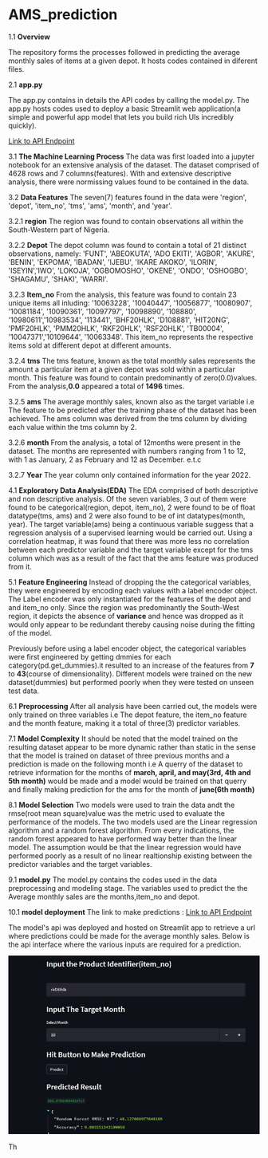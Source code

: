 # AMS_prediction

1.1 **Overview**
<p> The repository forms the processes followed in predicting the average monthly sales of items at a given depot. It hosts codes contained in diferent files.</p> 

2.1 **app.py**
<p>The app.py contains in details the API codes by calling the model.py. The app.py hosts codes used to deploy a basic Streamlit web application(a simple and powerful app model that lets you build rich UIs incredibly quickly).</p> 

<a href = 'https://chibuikem01-ams-prediction-app-xicroh.streamlit.app/'>Link to API Endpoint<a/>
 
3.1 **The Machine Learning Process**
 The data was first loaded into a jupyter notebook for an extensive analysis of the dataset. The dataset comprised of 4628 rows and 7 columns(features).
 With and extensive descriptive analysis, there were normissing values found to be contained in the data.
 
3.2 **Data Features**
 The seven(7) features found in the data were 'region', 'depot', 'item_no', 'tms', 'ams', 'month', and 'year'.
 
3.2.1 **region**
 The region was found to contain observations all within the South-Western part of Nigeria.
 
3.2.2 **Depot**
 The depot column was found to contain a total of 21 distinct observations, namely: 'FUNT', 'ABEOKUTA', 'ADO EKITI', 'AGBOR', 'AKURE', 'BENIN',
 'EKPOMA', 'IBADAN', 'IJEBU', 'IKARE AKOKO', 'ILORIN', 'ISEYIN','IWO', 'LOKOJA', 'OGBOMOSHO', 'OKENE', 'ONDO', 'OSHOGBO',
 'SHAGAMU', 'SHAKI', 'WARRI'.
 
3.2.3 **Item_no**
 From the analysis, this feature was found to contain 23 unique items all inluding: '10063228', '10040447', '10056877', '10080907', '10081184',
'10090361', '10097797', '10098890', '108880', '10980611','10983534', '113441', 'BHF20HLK', 'D108881', 'HIT20NG', 'PMF20HLK', 'PMM20HLK', 'RKF20HLK', 'RSF20HLK', 'TB00004', '10047371','10109644', '10063348'. This item_no represents the respective items sold at different depot at different amounts.
 
3.2.4 **tms**
The tms feature, known as the total monthly sales represents the amount a particular item at a given depot was sold within a particular month. This feature was found to contain predominantly of zero(0.0)values. From the analysis,**0.0** appeared a total of **1496** times.
 
3.2.5 **ams**
The average monthly sales, known also as the target variable i.e The feature to be predicted after the training phase of the dataset has been achieved. The ams column was derived from the tms column by dividing each value within the tms column by 2.
 
3.2.6 **month**
 From the analysis, a total of 12months were present in the dataset. The months are represented with numbers ranging from 1 to 12, with 1 as January, 2 as February and 12 as December. e.t.c
 
3.2.7 **Year**
 The year column only  contained information for the year 2022.
 
4.1 **Exploratory Data Analysis(EDA)**
The EDA comprised of both descriptive and non descriptive analysis. Of the seven variables, 3 out of them were found to be categorical(region, depot, item_no), 2 were found to be of float datatype(tms, ams) and 2 were also found to be of int datatypes(month, year). The target variable(ams) being a continuous variable suggess that a regression analysis of a supervised learning would be carried out.
 Using a correlation heatmap, it was found that there was more less no correlation between each predictor variable and the target variable except for the tms column which was as a result of the fact that the ams feature was produced from it.
 
5.1 **Feature Engineering**
 Instead of dropping the the categorical variables, they were engineered by encoding each values with a label encoder object. The Label encoder was only instantiated for the features of the depot and and item_no only. Since the region was predominantly the South-West region, it depicts the absence of **variance** and hence was dropped as it would only appear to be redundant thereby causing noise during the fitting of the model.
 
 Previously before using a label encoder object, the categorical variables were first engineered by getting dmmies for each category(pd.get_dummies).it resulted to an increase of the features from **7** to **43**(course of dimensionality). Different models were trained on the new dataset(dummies) but  performed poorly when they were tested on unseen test data.
 
6.1 **Preprocessing**
 After all analysis have been carried out, the models were only trained on three variables i.e The depot feature, the item_no feature and the month feature, making it a total of three(3) predictor variables.
 
7.1 **Model Complexity**
 It should be noted that the model trained on the resulting dataset appear to be more dynamic rather than static in the sense that the model is trained on dataset of three previous months and a prediction is made on the following month i.e A querry of the dataset to retrieve information for the months of **march, april, and may(3rd, 4th and 5th month)** would be made and a model would be trained on that querry and finally making prediction for the ams for the month of **june(6th month)**
 
8.1 **Model Selection**
 Two models were used to train the data andt the  rmse(root mean square)value  was the metric used to evaluate the performance of the models. The two models used are the Linear regression  algorithm and a random forest algorithm. From every indications, the random forest appeared to have performed way better than the linear model. The assumption would be that the linear regression would have performed poorly as a result of no linear realtionship existing between the predictor variables and the target variables.
 

9.1 **model.py**
 The model.py contains the codes used in the data preprocessing and modeling stage. The variables used to predict the the Average monthly sales are the months,item_no and depot. 
 
10.1 **model deployment**
The link to make predictions : <a href = 'https://chibuikem01-ams-prediction-app-xicroh.streamlit.app/'>Link to API Endpoint<a/>
 
The model's api was deployed and hosted on Streamlit app to retrieve a url where predictions could be made for the average monthly sales. 
Below is the api interface where the various inputs are required for a prediction.

<p align='center'>
   <img src="images/streamlit_outpt.jpg"
   alt='API prediction UI'
   width=700px/>
   <br>
</p>


Th
